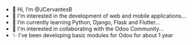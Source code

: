 - 👋 Hi, I’m @JCervantesB
- 👀 I'm interested in the development of web and mobile applications...
- 🌱 I’m currently learning Python, Django, Flask and Flutter...
- 💞️ I'm interested in collaborating with the Odoo Community...
- ✨ I've been developing basic modules for Odoo for about 1 year 

<!---
JCervantesB/JCervantesB is a ✨ special ✨ repository because its `README.md` (this file) appears on your GitHub profile.
You can click the Preview link to take a look at your changes.
--->
